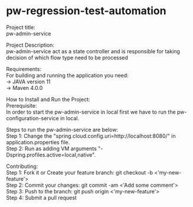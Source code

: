# pw-regression-test-automation
Project title:  
pw-admin-service

Project Description:  
pw-admin-service act as a state controller and is responsible for taking decision of which flow type need to be processed

Requirements:  
For building and running the application you need:  
-> JAVA version 11  
-> Maven 4.0.0

How to Install and Run the Project:  
Prerequisite:  
In order to start the pw-admin-service in local first we have to run the pw-configuration-service in local.

Steps to run the pw-admin-service are below:  
Step 1: Change the "spring.cloud.config.uri=http://localhost:8080/" in application.properties file.  
Step 2: Run as adding VM arguments "-Dspring.profiles.active=local,native".

Contributing:  
Step 1: Fork it or Create your feature branch: git checkout -b <'my-new-feature'>  
Step 2: Commit your changes: git commit -am <'Add some comment'>  
Step 3: Push to the branch: git push origin <'my-new-feature'>  
Step 4: Submit a pull request  
